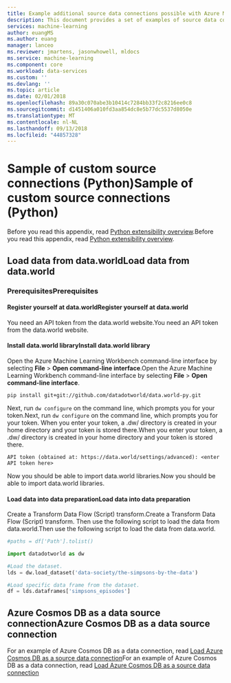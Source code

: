 ```yaml
---
title: Example additional source data connections possible with Azure Machine Learning data preparation  | Microsoft Docs
description: This document provides a set of examples of source data connections that are possible with Azure Machine Learning data preparation
services: machine-learning
author: euangMS
ms.author: euang
manager: lanceo
ms.reviewer: jmartens, jasonwhowell, mldocs
ms.service: machine-learning
ms.component: core
ms.workload: data-services
ms.custom: ''
ms.devlang: ''
ms.topic: article
ms.date: 02/01/2018
ms.openlocfilehash: 89a30c070abe3b10414c7284bb33f2c8216ee0c8
ms.sourcegitcommit: d1451406a010fd3aa854dc8e5b77dc5537d8050e
ms.translationtype: MT
ms.contentlocale: nl-NL
ms.lasthandoff: 09/13/2018
ms.locfileid: "44857328"
---
```

# <a name="sample-of-custom-source-connections-python"></a><span data-ttu-id="48b1c-103">Sample of custom source connections (Python)</span><span class="sxs-lookup"><span data-stu-id="48b1c-103">Sample of custom source connections (Python)</span></span> 
<span data-ttu-id="48b1c-104">Before you read this appendix, read [Python extensibility overview](data-prep-python-extensibility-overview.md).</span><span class="sxs-lookup"><span data-stu-id="48b1c-104">Before you read this appendix, read [Python extensibility overview](data-prep-python-extensibility-overview.md).</span></span>

## <a name="load-data-from-dataworld"></a><span data-ttu-id="48b1c-105">Load data from data.world</span><span class="sxs-lookup"><span data-stu-id="48b1c-105">Load data from data.world</span></span>

### <a name="prerequisites"></a><span data-ttu-id="48b1c-106">Prerequisites</span><span class="sxs-lookup"><span data-stu-id="48b1c-106">Prerequisites</span></span>

#### <a name="register-yourself-at-dataworld"></a><span data-ttu-id="48b1c-107">Register yourself at data.world</span><span class="sxs-lookup"><span data-stu-id="48b1c-107">Register yourself at data.world</span></span>
<span data-ttu-id="48b1c-108">You need an API token from the data.world website.</span><span class="sxs-lookup"><span data-stu-id="48b1c-108">You need an API token from the data.world website.</span></span>

#### <a name="install-dataworld-library"></a><span data-ttu-id="48b1c-109">Install data.world library</span><span class="sxs-lookup"><span data-stu-id="48b1c-109">Install data.world library</span></span>

<span data-ttu-id="48b1c-110">Open the Azure Machine Learning Workbench command-line interface by selecting **File** > **Open command-line interface**.</span><span class="sxs-lookup"><span data-stu-id="48b1c-110">Open the Azure Machine Learning Workbench command-line interface by selecting **File** > **Open command-line interface**.</span></span>

```console
pip install git+git://github.com/datadotworld/data.world-py.git
```

<span data-ttu-id="48b1c-111">Next, run `dw configure` on the command line, which prompts you for your token.</span><span class="sxs-lookup"><span data-stu-id="48b1c-111">Next, run `dw configure` on the command line, which prompts you for your token.</span></span> <span data-ttu-id="48b1c-112">When you enter your token, a .dw/ directory is created in your home directory and your token is stored there.</span><span class="sxs-lookup"><span data-stu-id="48b1c-112">When you enter your token, a .dw/ directory is created in your home directory and your token is stored there.</span></span>

```
API token (obtained at: https://data.world/settings/advanced): <enter API token here>
```
<span data-ttu-id="48b1c-113">Now you should be able to import data.world libraries.</span><span class="sxs-lookup"><span data-stu-id="48b1c-113">Now you should be able to import data.world libraries.</span></span>

#### <a name="load-data-into-data-preparation"></a><span data-ttu-id="48b1c-114">Load data into data preparation</span><span class="sxs-lookup"><span data-stu-id="48b1c-114">Load data into data preparation</span></span>

<span data-ttu-id="48b1c-115">Create a Transform Data Flow (Script) transform.</span><span class="sxs-lookup"><span data-stu-id="48b1c-115">Create a Transform Data Flow (Script) transform.</span></span> <span data-ttu-id="48b1c-116">Then use the following script to load the data from data.world.</span><span class="sxs-lookup"><span data-stu-id="48b1c-116">Then use the following script to load the data from data.world.</span></span>

```python
#paths = df['Path'].tolist()

import datadotworld as dw

#Load the dataset.
lds = dw.load_dataset('data-society/the-simpsons-by-the-data')

#Load specific data frame from the dataset.
df = lds.dataframes['simpsons_episodes']

```
## <a name="azure-cosmos-db-as-a-data-source-connection"></a><span data-ttu-id="48b1c-117">Azure Cosmos DB as a data source connection</span><span class="sxs-lookup"><span data-stu-id="48b1c-117">Azure Cosmos DB as a data source connection</span></span>
<span data-ttu-id="48b1c-118">For an example of Azure Cosmos DB as a data connection, read [Load Azure Cosmos DB as a source data connection](data-prep-load-azure-cosmos-db.md)</span><span class="sxs-lookup"><span data-stu-id="48b1c-118">For an example of Azure Cosmos DB as a data connection, read [Load Azure Cosmos DB as a source data connection](data-prep-load-azure-cosmos-db.md)</span></span>
